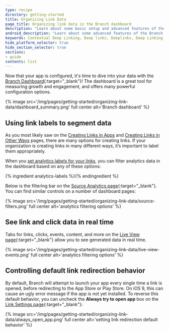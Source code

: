 ```yaml
---
type: recipe
directory: getting-started
title: Organizing Link Data
page_title: Organizing link data in the Branch dashboard
description: "Learn about some basic setup and advanced features of the Branch dashboard"
android_description: "Learn about some advanced features of the Branch dashboard: How to set up a custom link domain and identify your best users."
keywords: Contextual Deep Linking, Deep links, Deeplinks, Deep Linking, Deeplinking, Deferred Deep Linking, Deferred Deeplinking, Google App Indexing, Google App Invites, Apple Universal Links, Apple Spotlight Search, Facebook App Links, AppLinks, Deepviews, Deep views, Dashboard, custom link domain, conversion funnel, funnels, influencers
hide_platform_selector: true
hide_section_selector: true
sections:
- guide
contents: list
---
```


Now that your app is configured, it's time to dive into your data with the [Branch Dashboard](https://dashboard.branch.io){:target="_blank"}! The dashboard is a great tool for measuring growth and engagement, and offers many powerful configuration options.

{% image src='/img/pages/getting-started/organizing-link-data/dashboard_summary.png' full center alt='Branch dashboard' %}

## Using link labels to segment data

As you most likely saw on the [Creating Links in Apps]({{base.url}}/getting-started/creating-links-in-apps) and [Creating Links in Other Ways]({{base.url}}/getting-started/creating-links-other-ways) pages, there are many options for creating links. If your organization is creating links in many different ways, it’s important to label them appropriately.

When you [set analytics labels for your links]({{base.url}}/getting-started/configuring-links/#analytics-labels), you can filter analytics data in the dashboard based on any of these options:

{% ingredient analytics-labels %}{% endingredient %}

Below is the filtering bar on the [Source Analytics page](https://dashboard.branch.io/#/analytics/source){:target="_blank"}. You can find similar controls on a number of dashboard pages:

{% image src='/img/pages/getting-started/organizing-link-data/source-filters.png' full center alt='analytics filtering options' %}

## See link and click data in real time

Tabs for links, clicks, events, content, and more on the [Live View page](https://dashboard.branch.io/#/liveview){:target="_blank"} allow you to see generated data in real time.

{% image src='/img/pages/getting-started/organizing-link-data/live-view-events.png' full center alt='analytics filtering options' %}

## Controlling default link redirection behavior

By default, Branch will attempt to launch your app every single time a link is opened, before redirecting to the App Store or Play Store. On iOS 9, this can cause an ugly error message if the app is not yet installed. To reverse this default behavior, you can uncheck the **Always try to open app** box on the [Link Settings page](https://dashboard.branch.io/#/settings/link){:target="_blank"}:

{% image src='/img/pages/getting-started/organizing-link-data/always_open_app.png' full center alt='setting link redirection default behavior' %}